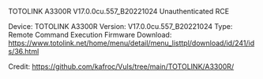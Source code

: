 TOTOLINK A3300R V17.0.0cu.557_B20221024 Unauthenticated RCE

Device: TOTOLINK A3300R
Version: V17.0.0cu.557_B20221024
Type: Remote Command Execution
Firmware Download: https://www.totolink.net/home/menu/detail/menu_listtpl/download/id/241/ids/36.html

Credit: https://github.com/kafroc/Vuls/tree/main/TOTOLINK/A3300R/
